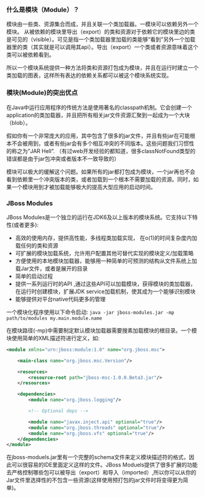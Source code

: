 ### 什么是模块（Module）？
模块由一些类、资源集合而成，并且关联一个类加载器。一模块可以依赖另外一个模块。 从被依赖的模块里导出（export）的类和资源对于依赖它的模块里边的类是可见的（visible）。可见是指一个类加载器里加载的类能够“看到”另外一个加载器里的类（其实就是可以调用其api）。导出（export）一个类或者资源意味着这个类可以被依赖看到。

所以一个模块系统提供一种方法将类和资源打包成为模块，并且在运行时建立一个类加载的图表，这样所有表达的依赖关系都可以被这个模块系统实现。
### 模块(Module)的突出优点
在Java中运行应用程序的传统方法是使用著名的classpath机制。它会创建一个application的类加载器，并且把所有相关jar文件资源汇聚到一起成为一个大块（blob）。

假如你有一个非常庞大的应用，其中包含了很多的jar文件，并且有些jar在可能根本不会被用到，或者有些jar会有多个相互冲突的不同版本。这些问题我们习惯性的称之为”JAR Hell“. （有过web开发经验的都知道，很多classNotFound类型的错误都是由于jar包冲突或者版本不一致导致的）

模块可以极大的缓解这个问题。如果所有的jar都打包成为模块，一个jar再也不会看到依赖里一个冲突版本的类，或者加载到一个根本不需要加载的资源。同时，如果一个模块用到才被加载能够极大的提高大型应用的启动时间。
### JBoss Modules
JBoss Modules是一个独立的运行在JDK6及以上版本的模块系统。它支持以下特性(或者更多):

* 高效的使用内存，提供高性能，多线程类加载实现， 在o(1)的时间复杂度内加载任何的类和资源
* 可扩展的模块加载系统，允许用户配置其他可替代实现的模块定义/加载策略
* 方便使用的本地模块加载器，能够用一种简单的可预测的结构从文件系统上加载Jar文件，或者是展开的目录
* 简单的启动过程
* 提供一系列运行时的API ,通过这些API可以加载模块，获得模块的类加载器，在运行时创建模块，扩展JDK service加载机制，使其成为一个能够识别模块
* 能够提供对平台native代码更多的管理

一个模块化程序使用以下命令启动:
`java -jar jboss-modules.jar -mp path/to/modules my.main.module.name`

在模块路径(-mp)中需要制定默认模块加载器需要搜素加载模块的根目录。一个模块使用简单的XML描述符进行定义，如:
```xml
<module xmlns="urn:jboss:module:1.0" name="org.jboss.msc">

    <main-class name="org.jboss.msc.Version"/>

    <resources>
        <resource-root path="jboss-msc-1.0.0.Beta3.jar"/>
    </resources>

    <dependencies>
        <module name="org.jboss.logging"/>

        <!-- Optional deps -->

        <module name="javax.inject.api" optional="true"/>
        <module name="org.jboss.threads" optional="true"/>
        <module name="org.jboss.vfs" optional="true"/>
    </dependencies>
</module>
```
在jboss-moduels.jar里有一个完整的schema文件来定义模块描述符的格式，因此可以很容易的IDE里面定义这样的文件。JBoss Moduels提供了很多扩展的功能去严格控制哪些包可以被导出（export）和导入（imported）,所以你可以从你的 Jar文件里选择性的不包含一些资源(这样使用预打包的jar文件时将变得更为简单)。
